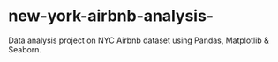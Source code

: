 # new-york-airbnb-analysis-
Data analysis project on NYC Airbnb dataset using Pandas, Matplotlib &amp; Seaborn.
